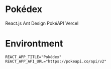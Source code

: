 # Pokédex

React.js
Ant Design
PokéAPI
Vercel

# Environtment
```
REACT_APP_TITLE="Pokédex"
REACT_APP_API_URL="https://pokeapi.co/api/v2"
```
